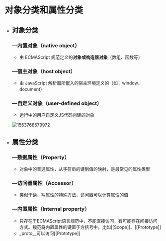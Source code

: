 # 对象分类和属性分类

+ ## 对象分类

  ### —内置对象（native object）

  + 由 ECMAScript 规范定义的**对象或构造器对象**（数组、函数等）

  ### —宿主对象（host object）

  + 由 JavaScript 解析器所嵌入的宿主环境定义的（如：window、document）

  ### —自定义对象（user-defined object）

  + 运行中的用户自定义JS代码创建的对象

  ![1553768579972](C:\Users\Administrator\AppData\Roaming\Typora\typora-user-images\1553768579972.png)

  

+ ## 属性分类

  ### —数据属性（Property）

  + 对象中的普通属性，从字符串的键到值的映射，是最常见的属性类型

  ### —访问器属性（Accessor）

  + 类似于读、写属性的特殊方法，访问器可以计算属性的值

  ### —内置属性（Internal  property）

  + 只存在于ECMAScript语言规范中，不能直接访问，有可能存在间接访问方式。规范将内置属性的键置于方括号中。比如[[Scope]]、[[Prototype]]
  + _proto__可以访问[[Prototype]]

